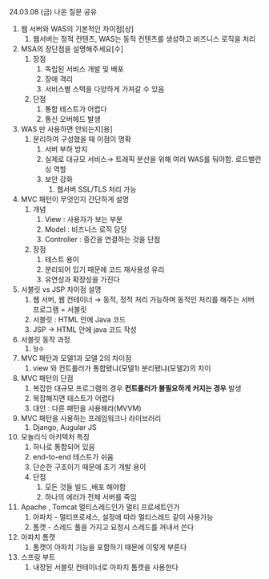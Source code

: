 24.03.08 (금) 나온 질문 공유

1. 웹 서버와 WAS의 기본적인 차이점[상]
    1. 웹서버는 정적 컨텐츠, WAS는 동적 컨텐츠를 생성하고 비즈니스 로직을 처리
2. MSA의 장단점을 설명해주세요[수]
    1. 장점
        1. 독립된 서비스 개발 및 배포
        2. 장애 격리
        3. 서비스별 스택을 다양하게 가져갈 수 있음
    2. 단점
        1. 통합 테스트가 어렵다
        2. 통신 오버헤드 발생
3. WAS 만 사용하면 안되는지[용]
    1. 분리하여 구성했을 때 이점이 명확
        1. 서버 부하 방지
        2. 실제로 대규모 서비스→ 트래픽 분산을 위해 여러 WAS를 둬야함. 로드밸런싱 역할
        3. 보안 강화
            1. 웹서버 SSL/TLS 처리 가능
4. MVC 패턴이 무엇인지 간단하게 설명
    1. 개념
        1. View : 사용자가 보는 부분
        2. Model : 비즈니스 로직 담당
        3. Controller : 중간을 연결하는 것을 단점
    2. 장점
        1. 테스트 용이
        2. 분리되어 있기 때문에 코드 재사용성 유리
        3. 유연성과 확장성을 가진다
5. 서블릿 vs JSP 차이점 설명
    1. 웹 서버, 웹 컨테이너 → 동적, 정적 처리 가능하며 동적인 처리를 해주는 서버 프로그램 = 서블릿
    2. 서블릿 : HTML 안에 Java 코드
    3. JSP → HTML 안에 java 코드 작성
6. 서블릿 동작 과정
    1. `형수`
7. MVC 패턴과 모델1과 모델 2의 차이점
    1. view 와 컨트롤러가 통합됐냐(모델1) 분리됐냐(모델2)의 차이 
8. MVC 패턴의 단점
    1. 복잡한 대규모 프로그램의 경우 **컨트롤러가 불필요하게 커지는 경우** 발생
    2. 복잡해지면 테스트가 어렵다
    3. 대안 : 다른 패턴을 사용해라(MVVM)
9. MVC 패턴을 사용하는 프레임워크나 라이브러리
    1. Django, Augular JS
10. 모놀리식 아키텍처 특징
    1. 하나로 통합되어 있음
    2. end-to-end 테스트가 쉬움
    3. 단순한 구조이기 때문에 초기 개발 용이
    4. 단점
        1. 모든 것들 빌드 ,배포 해야함
        2. 하나의 에러가 전체 서버를 죽임
11. Apache , Tomcat 멀티스레드인가 멀티 프로세트인가
    1. 아파치 - 멀티프로세스, 설정에 따라 멀티스레드 같이 사용가능
    2. 톰캣 - 스레드 풀을 가지고 요청시 스레드를 꺼내서 쓴다
12. 아파치 톰캣
    1. 톰캣이 아파치 기능을 포함하기 때문에 이렇게 부른다
13. 스프링 부트
    1. 내장된 서블릿 컨테이너로 아파치 톰캣을 사용한다